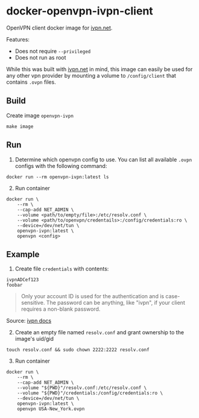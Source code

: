 # docker-openvpn-ivpn-client
OpenVPN client docker image for [ivpn.net](https://www.ivpn.net/).

Features:
- Does not require `--privileged`
- Does not run as root

While this was built with [ivpn.net](https://www.ivpn.net/) in mind, this image
can easily be used for any other vpn provider by mounting a volume to
`/config/client` that contains `.ovpn` files.

## Build

Create image `openvpn-ivpn`

```
make image
```

## Run

1. Determine which openvpn config to use. You can list all available `.ovpn`
configs with the following command:

```
docker run --rm openvpn-ivpn:latest ls
```

2. Run container

```
docker run \
    --rm \
    --cap-add NET_ADMIN \
    --volume <path/to/empty/file>:/etc/resolv.conf \
    --volume <path/to/openvpn/credentails>:/config/credentials:ro \
    --device=/dev/net/tun \
    openvpn-ivpn:latest \
    openvpn <config>
```

## Example

1. Create file `credentials` with contents:

```
ivpnADCef123
foobar
```
> Only your account ID is used for the authentication and is case-sensitive.
> The password can be anything, like "ivpn", if your client requires a non-blank password.

Source: [ivpn docs](https://www.ivpn.net/setup/linux-terminal/)

2. Create an empty file named `resolv.conf` and grant ownership to the image's uid/gid

```
touch resolv.conf && sudo chown 2222:2222 resolv.conf
```

3. Run container 

```
docker run \
    --rm \
    --cap-add NET_ADMIN \
    --volume "${PWD}"/resolv.conf:/etc/resolv.conf \
    --volume "${PWD}"/credentials:/config/credentials:ro \
    --device=/dev/net/tun \
    openvpn-ivpn:latest \
    openvpn USA-New_York.ovpn
```

